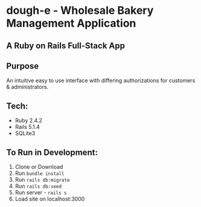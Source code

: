 # dough-e - Wholesale Bakery Management Application
## A Ruby on Rails Full-Stack App
## Purpose

An intuitive easy to use interface with differing authorizations for customers & administrators. 
## Tech:
* Ruby 2.4.2
* Rails 5.1.4
* SQLite3 
## To Run in Development:
1. Clone or Download
2. Run ```bundle install```
3. Run ```rails db:migrate```
4. Run ```rails db:seed```
5. Run server - ```rails s```
6. Load site on localhost:3000

